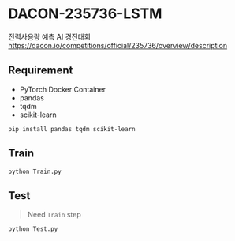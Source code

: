 # DACON-235736-LSTM

전력사용량 예측 AI 경진대회  
https://dacon.io/competitions/official/235736/overview/description

## Requirement

- PyTorch Docker Container
- pandas
- tqdm
- scikit-learn

```shell
pip install pandas tqdm scikit-learn
```

## Train

```shell
python Train.py
```

## Test

> Need `Train` step

```shell
python Test.py
```

